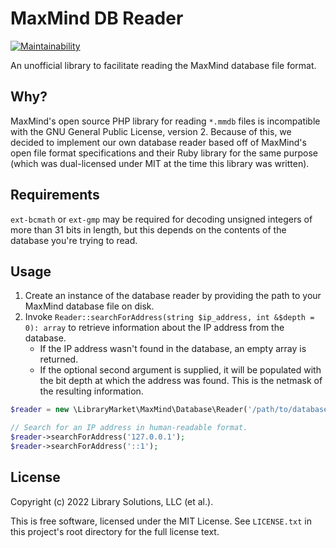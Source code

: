 # MaxMind DB Reader

[![Maintainability](https://api.codeclimate.com/v1/badges/186cc1e8868cddaacccd/maintainability)](https://codeclimate.com/github/librarymarket/maxmind-db-reader/maintainability)

An unofficial library to facilitate reading the MaxMind database file format.

## Why?

MaxMind's open source PHP library for reading `*.mmdb` files is incompatible
with the GNU General Public License, version 2. Because of this, we decided to
implement our own database reader based off of MaxMind's open file format
specifications and their Ruby library for the same purpose (which was
dual-licensed under MIT at the time this library was written).

## Requirements

`ext-bcmath` or `ext-gmp` may be required for decoding unsigned integers of more
than 31 bits in length, but this depends on the contents of the database you're
trying to read.

## Usage

1. Create an instance of the database reader by providing the path to your
MaxMind database file on disk.
2. Invoke `Reader::searchForAddress(string $ip_address, int &$depth = 0): array`
to retrieve information about the IP address from the database.
    - If the IP address wasn't found in the database, an empty array is
    returned.
    - If the optional second argument is supplied, it will be populated with the
    bit depth at which the address was found. This is the netmask of the
    resulting information.

```php
$reader = new \LibraryMarket\MaxMind\Database\Reader('/path/to/database.mmdb');

// Search for an IP address in human-readable format.
$reader->searchForAddress('127.0.0.1');
$reader->searchForAddress('::1');
```

## License

Copyright (c) 2022 Library Solutions, LLC (et al.).

This is free software, licensed under the MIT License. See `LICENSE.txt` in this
project's root directory for the full license text.
